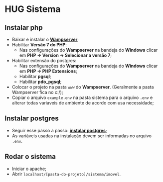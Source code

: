 # HUG Sistema

## Instalar php
- Baixar e instalar o **[Wampserver](https://sourceforge.net/projects/wampserver/)**;
- Habilitar **Versão 7 do PHP**:
    - Nas configurações do **Wampserver** na bandeja do **Windows** clicar em **PHP -> Version -> Selecionar a versão 7**;
- Habilitar extensão do postgres:
    - Nas configurações do **Wampserver** na bandeja do **Windows** clicar em **PHP -> PHP Extensions**;
    - Habilitar **pgsql**;
    - Habilitar **pdo_pgsql**;
- Colocar o projeto na pasta `www` do **Wampserver**. (Geralmente a pasta Wampserver fica no c:/);
- Copiar o arquivo `example.env` na pasta sistema para o arquivo `.env` e alterar todas variaveis de ambiente de acordo com usa necessidade;

## Instalar postgres
- Seguir esse passo a passo: **[instalar postgres](https://blog.cod3r.com.br/como-instalar-o-postgresql-no-windows/#:~:text=Como%20instalar%20o%20PostgreSQL%20no%20Windows%201%20Download,fazer%20as%20configura%C3%A7%C3%B5es%20necess%C3%A1rias%20na%20sua%20aplica%C3%A7%C3%A3o.%20)**;
- As variáveis usadas na instalação devem ser informadas no arquivo `.env`.

## Rodar o sistema
- Iniciar o apache;
- Abrir `localhost/[pasta-do-projeto]/sistema/imovel`.
